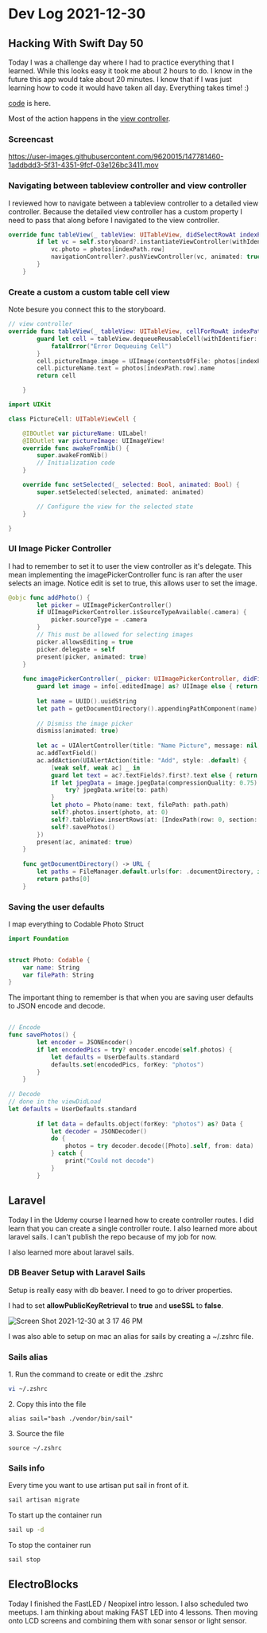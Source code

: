 # Dev Log 2021-12-30

## Hacking With Swift Day 50

Today I was a challenge day where I had to practice everything that I learned.   While this looks easy it took me about 2 hours to do.  I know in the future this app would take about 20 minutes.  I know that if I was just learning how to code it would have taken all day.  Everything takes time! :)

[code](https://github.com/phptuts/100DaysOfSwift/tree/master/Challenge50TableViewPictures/Challenge50TableViewPictures) is here.

Most of the action happens in the [view controller](https://github.com/phptuts/100DaysOfSwift/blob/master/Challenge50TableViewPictures/Challenge50TableViewPictures/ViewController.swift).

### Screencast

https://user-images.githubusercontent.com/9620015/147781460-1addbdd3-5f31-4351-9fcf-03e126bc3411.mov

### Navigating between tableview controller and view controller

I reviewed how to navigate between a tableview controller to a detailed view controller.  Because the detailed view controller has a custom property I need to pass that along before I navigated to the view controller.

```swift
override func tableView(_ tableView: UITableView, didSelectRowAt indexPath: IndexPath) {
        if let vc = self.storyboard?.instantiateViewController(withIdentifier: "DetailView") as? DetailViewController {
            vc.photo = photos[indexPath.row]
            navigationController?.pushViewController(vc, animated: true)
        }
    }
```

### Create a custom a custom table cell view

Note besure you connect this to the storyboard.

```swift
// view controller
override func tableView(_ tableView: UITableView, cellForRowAt indexPath: IndexPath) -> UITableViewCell {
        guard let cell = tableView.dequeueReusableCell(withIdentifier: "picture") as? PictureCell else {
            fatalError("Error Dequeuing Cell")
        }
        cell.pictureImage.image = UIImage(contentsOfFile: photos[indexPath.row].filePath)
        cell.pictureName.text = photos[indexPath.row].name
        return cell

    }

import UIKit

class PictureCell: UITableViewCell {

    @IBOutlet var pictureName: UILabel!
    @IBOutlet var pictureImage: UIImageView!
    override func awakeFromNib() {
        super.awakeFromNib()
        // Initialization code
    }

    override func setSelected(_ selected: Bool, animated: Bool) {
        super.setSelected(selected, animated: animated)

        // Configure the view for the selected state
    }

}

```
### UI Image Picker Controller 

I had to remember to set it to user the view controller as it's delegate.  This mean implementing the imagePickerController func is ran after the user selects an image.  Notice edit is set to true, this allows user to set the image.

```swift
@objc func addPhoto() {
        let picker = UIImagePickerController()
        if UIImagePickerController.isSourceTypeAvailable(.camera) {
            picker.sourceType = .camera
        }
        // This must be allowed for selecting images
        picker.allowsEditing = true
        picker.delegate = self
        present(picker, animated: true)
    }
    
    func imagePickerController(_ picker: UIImagePickerController, didFinishPickingMediaWithInfo info: [UIImagePickerController.InfoKey : Any]) {
        guard let image = info[.editedImage] as? UIImage else { return }
        
        let name = UUID().uuidString
        let path = getDocumentDirectory().appendingPathComponent(name)
        
        // Dismiss the image picker
        dismiss(animated: true)
        
        let ac = UIAlertController(title: "Name Picture", message: nil, preferredStyle: .alert)
        ac.addTextField()
        ac.addAction(UIAlertAction(title: "Add", style: .default) {
            [weak self, weak ac] _ in
            guard let text = ac?.textFields?.first?.text else { return }
            if let jpegData = image.jpegData(compressionQuality: 0.75) {
                try? jpegData.write(to: path)
            }
            let photo = Photo(name: text, filePath: path.path)
            self?.photos.insert(photo, at: 0)
            self?.tableView.insertRows(at: [IndexPath(row: 0, section: 0)], with: .automatic)
            self?.savePhotos()
        })
        present(ac, animated: true)
    }
    
    func getDocumentDirectory() -> URL {
        let paths = FileManager.default.urls(for: .documentDirectory, in: .userDomainMask)
        return paths[0]
    }

```

### Saving the user defaults

I map everything to Codable Photo Struct

```swift
import Foundation


struct Photo: Codable {
    var name: String
    var filePath: String
}

```

The important thing to remember is that when you are saving user defaults to JSON encode and decode.  

```swift

// Encode
func savePhotos() {
        let encoder = JSONEncoder()
        if let encodedPics = try? encoder.encode(self.photos) {
            let defaults = UserDefaults.standard
            defaults.set(encodedPics, forKey: "photos")
        }
    }
    
// Decode
// done in the viewDidLoad
let defaults = UserDefaults.standard
        
        if let data = defaults.object(forKey: "photos") as? Data {
            let decoder = JSONDecoder()
            do {
                photos = try decoder.decode([Photo].self, from: data)
            } catch {
                print("Could not decode")
            }
        }
```


## Laravel

Today I in the Udemy course I learned how to create controller routes.  I did learn that you can create a single controller route.  I also learned more about laravel sails.  I can't publish the repo because of my job for now.

I also learned more about laravel sails.

### DB Beaver Setup with Laravel Sails

Setup is really easy with db beaver.  I need to go to driver properties.  

I had to set **allowPublicKeyRetrieval** to **true** and **useSSL** to **false**.

![Screen Shot 2021-12-30 at 3 17 46 PM](https://user-images.githubusercontent.com/9620015/147793890-327fa0d2-251d-4f20-8fe4-8d705f14ce3d.png)

I was also able to setup on mac an alias for sails by creating a ~/.zshrc file.

### Sails alias

1\. Run the command to create or edit the .zshrc
```bash
vi ~/.zshrc
```

2\. Copy this into the file

```
alias sail="bash ./vendor/bin/sail"
```

3\. Source the file

```
source ~/.zshrc
```

### Sails info

Every time you want to use artisan put sail in front of it.

```bash
sail artisan migrate
```

To start up the container run

```bash
sail up -d
```

To stop the container run

```bash
sail stop
```

## ElectroBlocks

Today I finished the FastLED / Neopixel intro lesson.  I also scheduled two meetups.  I am thinking about making FAST LED into 4 lessons.  Then moving onto LCD screens and combining them with sonar sensor or light sensor.


